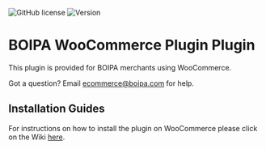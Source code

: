 ![GitHub license](https://img.shields.io/github/license/UniversalPay/prestashop_beta)
![Version](https://img.shields.io/badge/version-1.0-informational)

# BOIPA WooCommerce Plugin Plugin
This plugin is provided for BOIPA merchants using WooCommerce. 

Got a question? Email ecommerce@boipa.com for help.

## Installation Guides

For instructions on how to install the plugin on WooCommerce please click on the Wiki [here](https://github.com/BOIPA/WooCommerce_plugin/wiki/Installation-of-BOIPA-Plugin-for-WooCommerce).
